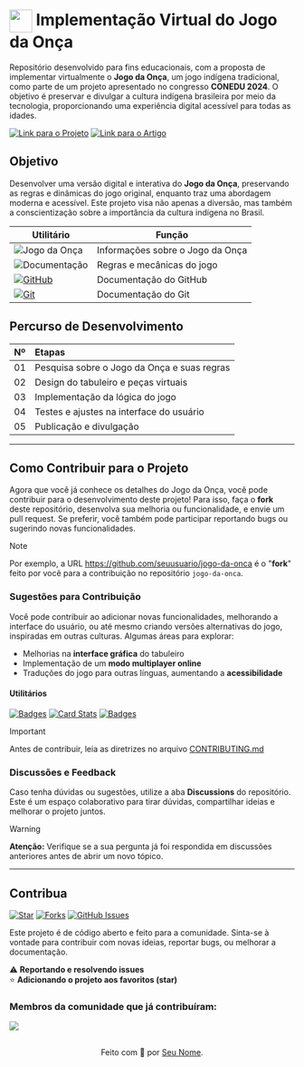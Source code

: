 <h1>
    <a href="https://www.conedu.com/">
     <img align="center" width="40px" src="https://yourlogo.com/logo.png"></a>
    <span>Implementação Virtual do Jogo da Onça</span>
</h1>

Repositório desenvolvido para fins educacionais, com a proposta de implementar virtualmente o **Jogo da Onça**, um jogo indígena tradicional, como parte de um projeto apresentado no congresso **CONEDU 2024**. O objetivo é preservar e divulgar a cultura indígena brasileira por meio da tecnologia, proporcionando uma experiência digital acessível para todas as idades.

[![Link para o Projeto](https://img.shields.io/badge/▶-000?style=for-the-badge&logo=game-controller&logoColor=E94D5F)](https://web.conedu.com/jogo-da-onca/) 
[![Link para o Artigo](https://img.shields.io/badge/Acesse%20o%20Artigo-E94D5F?style=for-the-badge)]([https://web.conedu.com/artigo/jogo-da-onca](https://drive.google.com/file/d/1dgJYV9q79-fSup2nGgBPtICHgzlw4Yy3/view?usp=drive_link))

## Objetivo
Desenvolver uma versão digital e interativa do **Jogo da Onça**, preservando as regras e dinâmicas do jogo original, enquanto traz uma abordagem moderna e acessível. Este projeto visa não apenas a diversão, mas também a conscientização sobre a importância da cultura indígena no Brasil.

| Utilitário | Função |  
|------------|--------|  
| ![Jogo da Onça](https://img.shields.io/badge/Jogo%20da%20Onça-30A3DC?style=for-the-badge) | Informações sobre o Jogo da Onça |
| ![Documentação](https://img.shields.io/badge/Documentação-E94D5F?style=for-the-badge) | Regras e mecânicas do jogo |
| [![GitHub](https://img.shields.io/badge/GitHub-000?style=for-the-badge&logo=github&logoColor=30A3DC)](https://docs.github.com/) | Documentação do GitHub |
| [![Git](https://img.shields.io/badge/Git-000?style=for-the-badge&logo=git&logoColor=E94D5F)](https://git-scm.com/doc)  | Documentação do Git |

## Percurso de Desenvolvimento
<table>
  <thead>
    <tr align="left">
      <th>Nº</th>
      <th>Etapas</th>
    </tr>
  </thead>
  <tbody align="left">
    <tr>
      <td>01</td>
      <td>Pesquisa sobre o Jogo da Onça e suas regras</td>
    </tr>
    <tr>
      <td>02</td>
      <td>Design do tabuleiro e peças virtuais</td>
    </tr>
    <tr>
      <td>03</td>
      <td>Implementação da lógica do jogo</td>  
    </tr>
    <tr>
      <td>04</td>
      <td>Testes e ajustes na interface do usuário</td>    
    </tr>
    <tr>
      <td>05</td>
      <td>Publicação e divulgação</td>    
    </tr>
  </tbody>
</table>

---
## Como Contribuir para o Projeto
Agora que você já conhece os detalhes do Jogo da Onça, você pode contribuir para o desenvolvimento deste projeto! Para isso, faça o **fork** deste repositório, desenvolva sua melhoria ou funcionalidade, e envie um pull request. Se preferir, você também pode participar reportando bugs ou sugerindo novas funcionalidades.

> [!NOTE]   
> Por exemplo, a URL https://github.com/seuusuario/jogo-da-onca é o "**fork**" feito por você para a contribuição no repositório `jogo-da-onca`.

### Sugestões para Contribuição
Você pode contribuir ao adicionar novas funcionalidades, melhorando a interface do usuário, ou até mesmo criando versões alternativas do jogo, inspiradas em outras culturas. Algumas áreas para explorar:

- Melhorias na **interface gráfica** do tabuleiro
- Implementação de um **modo multiplayer online**
- Traduções do jogo para outras línguas, aumentando a **acessibilidade**

#### Utilitários

[![Badges](https://img.shields.io/badge/Badges-30A3DC?style=for-the-badge)](https://github.com/seurepositorio/utils/badges)
[![Card Stats](https://img.shields.io/badge/Card%20Stats-E94D5F?style=for-the-badge)](https://github.com/seurepositorio/utils/cards/github-stats)
[![Badges](https://img.shields.io/badge/Card%20Streak%20States-30A3DC?style=for-the-badge)](https://github.com/seurepositorio/utils/cards/github-streak-stats)

> [!IMPORTANT]   
> Antes de contribuir, leia as diretrizes no arquivo [CONTRIBUTING.md](https://github.com/seurepositorio/jogo-da-onca/blob/main/CONTRIBUTING.md)

### Discussões e Feedback
Caso tenha dúvidas ou sugestões, utilize a aba **Discussions** do repositório. Este é um espaço colaborativo para tirar dúvidas, compartilhar ideias e melhorar o projeto juntos.

> [!WARNING]  
> **Atenção:** Verifique se a sua pergunta já foi respondida em discussões anteriores antes de abrir um novo tópico.

---

## Contribua
[![Star](https://img.shields.io/github/stars/seurepositorio/jogo-da-onca?style=social)](https://github.com/seurepositorio/jogo-da-onca/stargazers)
[![Forks](https://img.shields.io/github/forks/seurepositorio/jogo-da-onca?style=social)](https://github.com/seurepositorio/jogo-da-onca/forks)
[![GitHub Issues](https://img.shields.io/github/issues/seurepositorio/jogo-da-onca?style=social)](https://github.com/seurepositorio/jogo-da-onca/issues)

Este projeto é de código aberto e feito para a comunidade. Sinta-se à vontade para contribuir com novas ideias, reportar bugs, ou melhorar a documentação.

⚠️ **Reportando e resolvendo issues**  
⭐ **Adicionando o projeto aos favoritos (star)**  

### Membros da comunidade que já contribuíram:
<a href="https://github.com/seurepositorio/jogo-da-onca/graphs/contributors">
  <img src="https://contrib.rocks/image?repo=seurepositorio/jogo-da-onca"/>
</a>

##
<div align="center">Feito com 💙 por <a href="https://github.com/seuusuario">Seu Nome</a>.</div>
